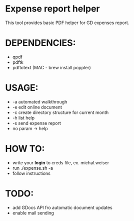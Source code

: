 Expense report helper
=====================

This tool provides basic PDF helper
for GD expenses report.

DEPENDENCIES:
=============
* qpdf
* pdftk
* pdftotext (MAC - brew install poppler)


USAGE:
======
* -a automated walkthrough
* -e edit online document
* -c create directory structure for current month
* -h list help
* -s send expense report
* no param -> help

HOW TO:
=======
* write your **login** to creds file, ex. michal.weiser
* run ./expense.sh -a
* follow instructions

TODO:
=====
* add GDocs API fro automatic document updates
* enable mail sending
